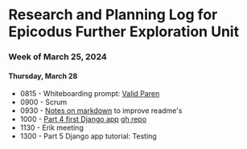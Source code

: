 # Research and Planning Log for Epicodus Further Exploration Unit
### Week of March 25, 2024

#### Thursday, March 28

* 0815 - Whiteboarding prompt: [Valid Paren](https://full-time.learnhowtoprogram.com/capstone/capstone-week-3/whiteboarding-practice---week-2)
* 0900 - Scrum
* 0930 - [Notes on markdown](https://www.markdownguide.org/basic-syntax/) to improve readme's
* 1000 - [Part 4 first Django app](https://docs.djangoproject.com/en/5.0/intro/tutorial04/) [gh repo](https://github.com/kimmykokonut/polls)
* 1130 - Erik meeting
* 1300 - Part 5 Django app tutorial: Testing
